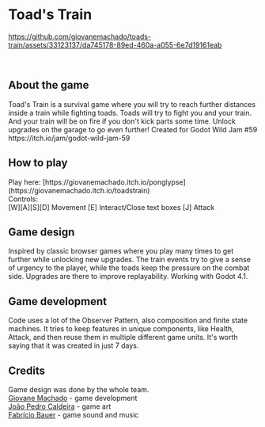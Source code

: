 # Toad's Train



https://github.com/giovanemachado/toads-train/assets/33123137/da745178-89ed-460a-a055-6e7d19161eab


<br>
<h2 id="#about-the-game"> About the game</h2>
Toad's Train is a survival game where you will try to reach further distances inside a train while fighting toads.
Toads will try to fight you and your train. And your train will be on fire if you don't kick parts some time.
Unlock upgrades on the garage to go even further!
Created for Godot Wild Jam #59 https://itch.io/jam/godot-wild-jam-59
<br>
<h2 id="#how-to-play"> How to play</h2>
Play here: [https://giovanemachado.itch.io/ponglypse](https://giovanemachado.itch.io/toadstrain)<br>
Controls:<br>
[W][A][S][D] Movement
[E] Interact/Close text boxes
[J] Attack
<br>
<h2 id="#game-design"> Game design</h2>
Inspired by classic browser games where you play many times to get further while unlocking new upgrades. The train events try to give a sense of urgency to the player, while the toads keep the pressure on the combat side. Upgrades are there to improve replayability. Working with Godot 4.1.
<br>
<h2 id="#game-development"> Game development</h2>
Code uses a lot of the Observer Pattern, also composition and finite state machines. It tries to keep features in unique components, like Health, Attack, and then reuse them in multiple different game units. It's worth saying that it was created in just 7 days. 
<br>
<h2 id="#credits"> Credits</h2>
Game design was done by the whole team. </br>
<a href="https://github.com/giovanemachado"> Giovane Machado</a> - game development<br>
<a href="https://github.com/joaopcaldeira"> João Pedro Caldeira</a> - game art<br>
<a href="https://github.com/fabriciobauer"> Fabrício Bauer</a> - game sound and music<br>
 
